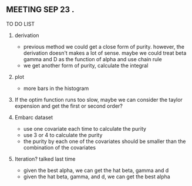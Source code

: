 
## MEETING SEP 23 . 

TO DO LIST

1. derivation
   + previous method we could get a close form of purity. however, the derivation doesn't makes a lot of sense.        maybe we could treat beta gamma and D as the function of alpha and use chain rule
   + we get another form of purity, calculate the integral
   
2. plot
   + more bars in the histogram
   
3. If the optim function runs too slow, maybe we can consider the taylor expension and get the first or second order? 

4. Embarc dataset 
   + use one covariate each time to calculate the purity
   + use 3 or 4 to calculate the purity
   + the purity by each one of the covariates should be smaller than the combination of the covariates
   
5. Iteration? talked last time
   + given the best alpha, we can get the hat beta, gamma and d
   + given the hat beta, gamma, and d, we can get the best alpha

